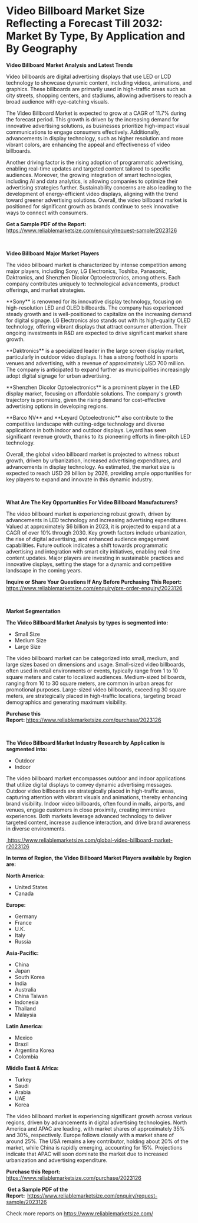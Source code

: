 <p><h1>Video Billboard Market Size Reflecting a Forecast Till 2032: Market By Type, By Application and By Geography</h1></p><p><strong>Video Billboard Market Analysis and Latest Trends</strong></p>
<p><p>Video billboards are digital advertising displays that use LED or LCD technology to showcase dynamic content, including videos, animations, and graphics. These billboards are primarily used in high-traffic areas such as city streets, shopping centers, and stadiums, allowing advertisers to reach a broad audience with eye-catching visuals.</p><p>The Video Billboard Market is expected to grow at a CAGR of 11.7% during the forecast period. This growth is driven by the increasing demand for innovative advertising solutions, as businesses prioritize high-impact visual communications to engage consumers effectively. Additionally, advancements in display technology, such as higher resolution and more vibrant colors, are enhancing the appeal and effectiveness of video billboards. </p><p>Another driving factor is the rising adoption of programmatic advertising, enabling real-time updates and targeted content tailored to specific audiences. Moreover, the growing integration of smart technologies, including AI and data analytics, is allowing companies to optimize their advertising strategies further. Sustainability concerns are also leading to the development of energy-efficient video displays, aligning with the trend toward greener advertising solutions. Overall, the video billboard market is positioned for significant growth as brands continue to seek innovative ways to connect with consumers.</p></p>
<p><strong>Get a Sample PDF of the Report:&nbsp;</strong> <a href="https://www.reliablemarketsize.com/enquiry/request-sample/2023126?utm_campaign=3528&utm_medium=2&utm_source=Github&utm_content=ia&utm_term=06042025&utm_id=video-billboard">https://www.reliablemarketsize.com/enquiry/request-sample/2023126</a></p>
<p>&nbsp;</p>
<p><strong>Video Billboard Major Market Players</strong></p>
<p><p>The video billboard market is characterized by intense competition among major players, including Sony, LG Electronics, Toshiba, Panasonic, Daktronics, and Shenzhen Dicolor Optoelectronics, among others. Each company contributes uniquely to technological advancements, product offerings, and market strategies.</p><p>**Sony** is renowned for its innovative display technology, focusing on high-resolution LED and OLED billboards. The company has experienced steady growth and is well-positioned to capitalize on the increasing demand for digital signage. LG Electronics also stands out with its high-quality OLED technology, offering vibrant displays that attract consumer attention. Their ongoing investments in R&D are expected to drive significant market share growth.</p><p>**Daktronics** is a specialized leader in the large screen display market, particularly in outdoor video displays. It has a strong foothold in sports venues and advertising, with a revenue of approximately USD 700 million. The company is anticipated to expand further as municipalities increasingly adopt digital signage for urban advertising.</p><p>**Shenzhen Dicolor Optoelectronics** is a prominent player in the LED display market, focusing on affordable solutions. The company's growth trajectory is promising, given the rising demand for cost-effective advertising options in developing regions.</p><p>**Barco NV** and **Leyard Optoelectronic** also contribute to the competitive landscape with cutting-edge technology and diverse applications in both indoor and outdoor displays. Leyard has seen significant revenue growth, thanks to its pioneering efforts in fine-pitch LED technology.</p><p>Overall, the global video billboard market is projected to witness robust growth, driven by urbanization, increased advertising expenditures, and advancements in display technology. As estimated, the market size is expected to reach USD 29 billion by 2026, providing ample opportunities for key players to expand and innovate in this dynamic industry.</p></p>
<p>&nbsp;</p>
<p><strong>What Are The Key Opportunities For Video Billboard Manufacturers?</strong></p>
<p><p>The video billboard market is experiencing robust growth, driven by advancements in LED technology and increasing advertising expenditures. Valued at approximately $6 billion in 2023, it is projected to expand at a CAGR of over 10% through 2030. Key growth factors include urbanization, the rise of digital advertising, and enhanced audience engagement capabilities. Future outlook indicates a shift towards programmatic advertising and integration with smart city initiatives, enabling real-time content updates. Major players are investing in sustainable practices and innovative displays, setting the stage for a dynamic and competitive landscape in the coming years.</p></p>
<p><strong>Inquire or Share Your Questions If Any Before Purchasing This Report:</strong> <a href="https://www.reliablemarketsize.com/enquiry/pre-order-enquiry/2023126?utm_campaign=3528&utm_medium=2&utm_source=Github&utm_content=ia&utm_term=06042025&utm_id=video-billboard">https://www.reliablemarketsize.com/enquiry/pre-order-enquiry/2023126</a></p>
<p>&nbsp;</p>
<p><strong>Market Segmentation</strong></p>
<p><strong>The Video Billboard Market Analysis by types is segmented into:</strong></p>
<p><ul><li>Small Size</li><li>Medium Size</li><li>Large Size</li></ul></p>
<p><p>The video billboard market can be categorized into small, medium, and large sizes based on dimensions and usage. Small-sized video billboards, often used in retail environments or events, typically range from 1 to 10 square meters and cater to localized audiences. Medium-sized billboards, ranging from 10 to 30 square meters, are common in urban areas for promotional purposes. Large-sized video billboards, exceeding 30 square meters, are strategically placed in high-traffic locations, targeting broad demographics and generating maximum visibility.</p></p>
<p><strong>Purchase this Report:&nbsp;</strong><a href="https://www.reliablemarketsize.com/purchase/2023126?utm_campaign=3528&utm_medium=2&utm_source=Github&utm_content=ia&utm_term=06042025&utm_id=video-billboard">https://www.reliablemarketsize.com/purchase/2023126</a></p>
<p>&nbsp;</p>
<p><strong>The Video Billboard Market Industry Research by Application is segmented into:</strong></p>
<p><ul><li>Outdoor</li><li>Indoor</li></ul></p>
<p><p>The video billboard market encompasses outdoor and indoor applications that utilize digital displays to convey dynamic advertising messages. Outdoor video billboards are strategically placed in high-traffic areas, capturing attention with vibrant visuals and animations, thereby enhancing brand visibility. Indoor video billboards, often found in malls, airports, and venues, engage customers in close proximity, creating immersive experiences. Both markets leverage advanced technology to deliver targeted content, increase audience interaction, and drive brand awareness in diverse environments.</p></p>
<p><a href="https://www.reliablemarketsize.com/global-video-billboard-market-r2023126?utm_campaign=3528&utm_medium=2&utm_source=Github&utm_content=ia&utm_term=06042025&utm_id=video-billboard">&nbsp;https://www.reliablemarketsize.com/global-video-billboard-market-r2023126</a></p>
<p><strong>In terms of Region, the Video Billboard Market Players available by Region are:</strong></p>
<p>
    <p> <strong> North America: </strong>
        <ul>
            <li>United States</li>
            <li>Canada</li>
        </ul>
        </p> 
    <p> <strong> Europe: </strong>
        <ul>
            <li>Germany</li>
            <li>France</li>
            <li>U.K.</li>
            <li>Italy</li>
            <li>Russia</li>
        </ul>
        </p> 
    <p> <strong> Asia-Pacific: </strong>
        <ul>
            <li>China</li>
            <li>Japan</li>
            <li>South Korea</li>
            <li>India</li>
            <li>Australia</li>
            <li>China Taiwan</li>
            <li>Indonesia</li>
            <li>Thailand</li>
            <li>Malaysia</li>
        </ul>
        </p> 
    <p> <strong> Latin America: </strong>
        <ul>
            <li>Mexico</li>
            <li>Brazil</li>
            <li>Argentina Korea</li>
            <li>Colombia</li>
        </ul>
        </p> 
    <p> <strong> Middle East & Africa: </strong>
        <ul>
            <li>Turkey</li>
            <li>Saudi</li>
            <li>Arabia</li>
            <li>UAE</li>
            <li>Korea</li>
        </ul>
    </p>
    </p>
<p><p>The video billboard market is experiencing significant growth across various regions, driven by advancements in digital advertising technologies. North America and APAC are leading, with market shares of approximately 35% and 30%, respectively. Europe follows closely with a market share of around 25%. The USA remains a key contributor, holding about 20% of the market, while China is rapidly emerging, accounting for 15%. Projections indicate that APAC will soon dominate the market due to increased urbanization and advertising expenditure.</p></p>
<p><strong>Purchase this Report: </strong><a href="https://www.reliablemarketsize.com/purchase/2023126?utm_campaign=3528&utm_medium=2&utm_source=Github&utm_content=ia&utm_term=06042025&utm_id=video-billboard">https://www.reliablemarketsize.com/purchase/2023126</a></p>
<p>&nbsp;<strong>Get a Sample PDF of the Report:&nbsp;&nbsp;</strong><a href="https://www.reliablemarketsize.com/enquiry/request-sample/2023126?utm_campaign=3528&utm_medium=2&utm_source=Github&utm_content=ia&utm_term=06042025&utm_id=video-billboard">https://www.reliablemarketsize.com/enquiry/request-sample/2023126</a></p>
<p><strong></strong></p>
<p>Check more reports on <a href="https://www.reliablemarketsize.com/?utm_campaign=3528&utm_medium=2&utm_source=Github&utm_content=ia&utm_term=06042025&utm_id=video-billboard">https://www.reliablemarketsize.com/</a></p>